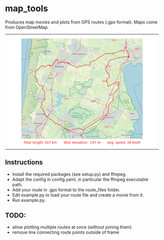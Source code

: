 # map_tools
Produces map movies and plots from GPS routes (.gpx format). Maps come from OpenStreetMap.

<table>
  <tr>
    <td colspan="2"><img src="output/example_map.png"></td>
  </tr>
 </table>


## Instructions
- Install the required packages (see setup.py) and ffmpeg.
- Adapt the config in config.yaml, in particular the ffmpeg executable path.
- Add your route in .gpx format to the route_files folder.
- Edit example.py to load your route file and create a movie from it.
- Run example.py.

## TODO:
- allow plotting multiple routes at once (without joining them)
- remove line connecting route points outside of frame